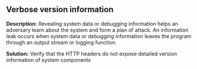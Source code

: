 
Verbose version information
-------

**Description:**
Revealing system data or debugging information helps an adversary learn about the system and form a plan of attack. An information leak occurs when system data or debugging information leaves the program through an output stream or logging function.


**Solution:**
Verify that the HTTP headers do not expose detailed version information of system components

	